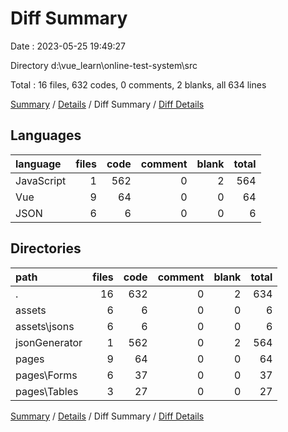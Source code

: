 # Diff Summary

Date : 2023-05-25 19:49:27

Directory d:\\vue_learn\\online-test-system\\src

Total : 16 files,  632 codes, 0 comments, 2 blanks, all 634 lines

[Summary](results.md) / [Details](details.md) / Diff Summary / [Diff Details](diff-details.md)

## Languages
| language | files | code | comment | blank | total |
| :--- | ---: | ---: | ---: | ---: | ---: |
| JavaScript | 1 | 562 | 0 | 2 | 564 |
| Vue | 9 | 64 | 0 | 0 | 64 |
| JSON | 6 | 6 | 0 | 0 | 6 |

## Directories
| path | files | code | comment | blank | total |
| :--- | ---: | ---: | ---: | ---: | ---: |
| . | 16 | 632 | 0 | 2 | 634 |
| assets | 6 | 6 | 0 | 0 | 6 |
| assets\\jsons | 6 | 6 | 0 | 0 | 6 |
| jsonGenerator | 1 | 562 | 0 | 2 | 564 |
| pages | 9 | 64 | 0 | 0 | 64 |
| pages\\Forms | 6 | 37 | 0 | 0 | 37 |
| pages\\Tables | 3 | 27 | 0 | 0 | 27 |

[Summary](results.md) / [Details](details.md) / Diff Summary / [Diff Details](diff-details.md)